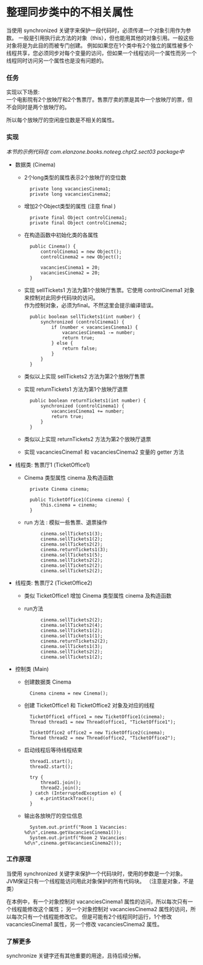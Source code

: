 整理同步类中的不相关属性
====

当使用 synchronized 关键字来保护一段代码时，必须传递一个对象引用作为参数。
一般是引用执行此方法的对象（this），但也能用其他的对象引用。一般这些对象将是为此目的而被专门创建。
例如如果您在1个类中有2个独立的属性被多个线程共享，您必须同步对每个变量的访问，但如果一个线程访问一个属性而另一个线程同时访问另一个属性也是没有问题的。


### 任务

实现以下场景: <br/>
一个电影院有2个放映厅和2个售票厅。售票厅卖的票是其中一个放映厅的票，但不会同时是两个放映厅的。

所以每个放映厅的空闲座位数是不相关的属性。


### 实现

*本节的示例代码在 com.elanzone.books.noteeg.chpt2.sect03 package中*


* 数据类 (Cinema)

    * 2个long类型的属性表示2个放映厅的空位数

            private long vacanciesCinema1;
            private long vacanciesCinema2;

    * 增加2个Object类型的属性 (注意 final )

            private final Object controlCinema1;
            private final Object controlCinema2;

    * 在构造函数中初始化类的各属性

            public Cinema() {
                controlCinema1 = new Object();
                controlCinema2 = new Object();

                vacanciesCinema1 = 20;
                vacanciesCinema2 = 20;
            }

    * 实现 sellTickets1 方法为第1个放映厅售票。它使用 controlCinema1 对象来控制对此同步代码块的访问。
        <br/>
        作为控制对象，必须为final。不然这里会提示编译错误。

            public boolean sellTickets1(int number) {
                synchronized (controlCinema1) {
                    if (number < vacanciesCinema1) {
                        vacanciesCinema1 -= number;
                        return true;
                    } else {
                        return false;
                    }
                }
            }

    * 类似以上实现 sellTickets2 方法为第2个放映厅售票

    * 实现 returnTickets1 方法为第1个放映厅退票

            public boolean returnTickets1(int number) {
                synchronized (controlCinema1) {
                    vacanciesCinema1 += number;
                    return true;
                }
            }

    * 类似以上实现 returnTickets2 方法为第2个放映厅退票

    * 实现 vacanciesCinema1 和 vacanciesCinema2 变量的 getter 方法


* 线程类: 售票厅1 (TicketOffice1)

    * Cinema 类型属性 cinema 及构造函数

            private Cinema cinema;

            public TicketOffice1(Cinema cinema) {
                this.cinema = cinema;
            }

    * run 方法 : 模拟一些售票、退票操作

                cinema.sellTickets1(3);
                cinema.sellTickets1(2);
                cinema.sellTickets2(2);
                cinema.returnTickets1(3);
                cinema.sellTickets1(5);
                cinema.sellTickets2(2);
                cinema.sellTickets2(2);
                cinema.sellTickets2(2);

* 线程类: 售票厅2 (TicketOffice2)

    * 类似 TicketOffice1 增加 Cinema 类型属性 cinema 及构造函数

    * run方法

                cinema.sellTickets2(2);
                cinema.sellTickets2(4);
                cinema.sellTickets1(2);
                cinema.sellTickets1(1);
                cinema.returnTickets2(2);
                cinema.sellTickets1(3);
                cinema.sellTickets2(2);
                cinema.sellTickets1(2);

* 控制类 (Main)

    * 创建数据类 Cinema

            Cinema cinema = new Cinema();

    * 创建 TicketOffice1 和 TicketOffice2 对象及对应的线程

            TicketOffice1 office1 = new TicketOffice1(cinema);
            Thread thread1 = new Thread(office1, "TicketOffice1");

            TicketOffice2 office2 = new TicketOffice2(cinema);
            Thread thread2 = new Thread(office2, "TicketOffice2");

    * 启动线程后等待线程结束

            thread1.start();
            thread2.start();

            try {
                thread1.join();
                thread2.join();
            } catch (InterruptedException e) {
                e.printStackTrace();
            }

    * 输出各放映厅的空位信息

            System.out.printf("Room 1 Vacancies: %d\n",cinema.getVacanciesCinema1());
            System.out.printf("Room 2 Vacancies: %d\n",cinema.getVacanciesCinema2());


### 工作原理

当使用 synchronized 关键字来保护一个代码块时，使用的参数是一个对象。
JVM保证只有一个线程能访问用此对象保护的所有代码块。
（注意是对象，不是类）

在本例中，有一个对象控制对 vacanciesCinema1 属性的访问，所以每次只有一个线程能修改这个属性；
另一个对象控制对 vacanciesCinema2 属性的访问，所以每次只有一个线程能修改它。
但是可能有2个线程同时运行，1个修改 vacanciesCinema1 属性，另一个修改 vacanciesCinema2 属性。



### 了解更多

synchronize 关键字还有其他重要的用途，且待后续分解。


